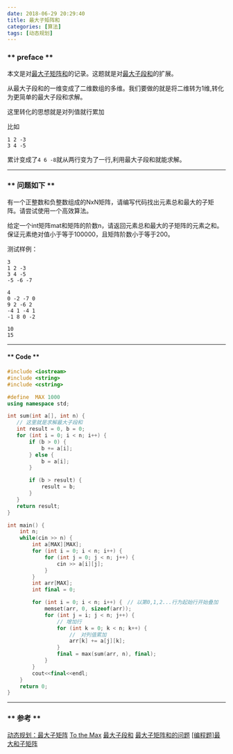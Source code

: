 ```yaml
---
date: 2018-06-29 20:29:40
title: 最大子矩阵和
categories: [算法]
tags: [动态规划]
---
```


### ** preface **

本文是对[最大子矩阵和](http://acm.zju.edu.cn/onlinejudge/showProblem.do?problemCode=1074)的记录。这题就是对[最大子段和](http://www.sail.name/2017/12/01/maximum-subsegment/)的扩展。

从最大子段和的一维变成了二维数组的多维。我们要做的就是将二维转为1维,转化为更简单的最大子段和求解。

这里转化的思想就是对列值就行累加

比如
```
1 2 -3 
3 4 -5
```

累计变成了`4 6 -8`就从两行变为了一行,利用最大子段和就能求解。　 

********************
### ** 问题如下 **


有一个正整数和负整数组成的NxN矩阵，请编写代码找出元素总和最大的子矩阵。请尝试使用一个高效算法。

给定一个int矩阵mat和矩阵的阶数n，请返回元素总和最大的子矩阵的元素之和。保证元素绝对值小于等于100000，且矩阵阶数小于等于200。

测试样例：

```regexp
3
1 2 -3 
3 4 -5 
-5 -6 -7 

4
0 -2 -7 0
9 2 -6 2
-4 1 -4 1
-1 8 0 -2
```

```regexp
10
15
```
******************

#### ** Code **

```C++
#include <iostream>
#include <string>
#include <cstring>

#define  MAX 1000
using namespace std;

int sum(int a[], int n) {
   // 这里就是求解最大子段和  
   int result = 0, b = 0;
   for (int i = 0; i < n; i++) {
       if (b > 0) {
           b += a[i];
       } else {
           b = a[i];
       }

       if (b > result) {
           result = b;
       }
   }
   return result;
}

int main() {
    int n;
    while(cin >> n) {
        int a[MAX][MAX];
        for (int i = 0; i < n; i++) {
            for (int j = 0; j < n; j++) {
                cin >> a[i][j];
            }
        }
        int arr[MAX];
        int final = 0;

        for (int i = 0; i < n; i++) {　// 以第0,1,2...行为起始行开始叠加
            memset(arr, 0, sizeof(arr));
            for (int j = i; j < n; j++) {
                // 增加行    
                for (int k = 0; k < n; k++) {
                    //　对列值累加    
                    arr[k] += a[j][k];
                }
                final = max(sum(arr, n), final);
            }
        }
        cout<<final<<endl;
    }
    return 0;
}
```



********************

### ** 参考 **

[动态规划：最大子矩阵](https://www.cnblogs.com/GodA/p/5237061.html)
[To the Max](http://acm.zju.edu.cn/onlinejudge/showProblem.do?problemCode=1074)
[最大子段和](http://www.sail.name/2017/12/01/maximum-subsegment/)
[最大子矩阵和的问题](http://kubicode.me/2015/06/23/Algorithm/Max-Sum-in-SubMatrix/)
[[编程题]最大和子矩阵](https://www.nowcoder.com/questionTerminal/840eee05dccd4ffd8f9433ce8085946b)